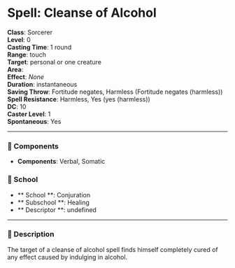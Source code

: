 
# Spell: Cleanse of Alcohol
**Class**: Sorcerer  
**Level**: 0  
**Casting Time**: 1 round  
**Range**: touch  
**Target**: personal or one creature  
**Area**:   
**Effect**: _None_  
**Duration**: instantaneous  
**Saving Throw**: Fortitude negates, Harmless (Fortitude negates (harmless))  
**Spell Resistance**: Harmless, Yes (yes (harmless))  
**DC**: 10  
**Caster Level**: 1  
**Spontaneous**: Yes

---

### 🔮 Components
- **Components**: Verbal, Somatic

### 🏫 School
- ** School **: Conjuration
- ** Subschool **: Healing
- ** Descriptor **: undefined
---

### 📜 Description
The target of a cleanse of alcohol spell finds himself completely cured of any effect caused by indulging in alcohol.
